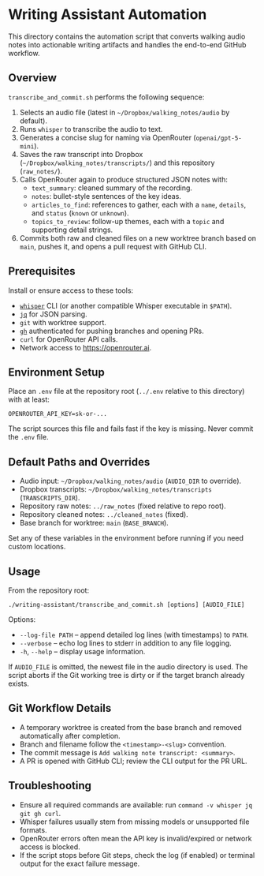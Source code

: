 # Writing Assistant Automation

This directory contains the automation script that converts walking audio notes into actionable writing artifacts and handles the end-to-end GitHub workflow.

## Overview

`transcribe_and_commit.sh` performs the following sequence:

1. Selects an audio file (latest in `~/Dropbox/walking_notes/audio` by default).
2. Runs `whisper` to transcribe the audio to text.
3. Generates a concise slug for naming via OpenRouter (`openai/gpt-5-mini`).
4. Saves the raw transcript into Dropbox (`~/Dropbox/walking_notes/transcripts/`) and this repository (`raw_notes/`).
5. Calls OpenRouter again to produce structured JSON notes with:
   - `text_summary`: cleaned summary of the recording.
   - `notes`: bullet-style sentences of the key ideas.
   - `articles_to_find`: references to gather, each with a `name`, `details`, and `status` (`known` or `unknown`).
   - `topics_to_review`: follow-up themes, each with a `topic` and supporting detail strings.
6. Commits both raw and cleaned files on a new worktree branch based on `main`, pushes it, and opens a pull request with GitHub CLI.

## Prerequisites

Install or ensure access to these tools:

- [`whisper`](https://github.com/openai/whisper) CLI (or another compatible Whisper executable in `$PATH`).
- [`jq`](https://stedolan.github.io/jq/) for JSON parsing.
- `git` with worktree support.
- [`gh`](https://cli.github.com/) authenticated for pushing branches and opening PRs.
- `curl` for OpenRouter API calls.
- Network access to https://openrouter.ai.

## Environment Setup

Place an `.env` file at the repository root (`../.env` relative to this directory) with at least:

```
OPENROUTER_API_KEY=sk-or-...
```

The script sources this file and fails fast if the key is missing. Never commit the `.env` file.

## Default Paths and Overrides

- Audio input: `~/Dropbox/walking_notes/audio` (`AUDIO_DIR` to override).
- Dropbox transcripts: `~/Dropbox/walking_notes/transcripts` (`TRANSCRIPTS_DIR`).
- Repository raw notes: `../raw_notes` (fixed relative to repo root).
- Repository cleaned notes: `../cleaned_notes` (fixed).
- Base branch for worktree: `main` (`BASE_BRANCH`).

Set any of these variables in the environment before running if you need custom locations.

## Usage

From the repository root:

```
./writing-assistant/transcribe_and_commit.sh [options] [AUDIO_FILE]
```

Options:

- `--log-file PATH` – append detailed log lines (with timestamps) to `PATH`.
- `--verbose` – echo log lines to stderr in addition to any file logging.
- `-h`, `--help` – display usage information.

If `AUDIO_FILE` is omitted, the newest file in the audio directory is used. The script aborts if the Git working tree is dirty or if the target branch already exists.

## Git Workflow Details

- A temporary worktree is created from the base branch and removed automatically after completion.
- Branch and filename follow the `<timestamp>-<slug>` convention.
- The commit message is `Add walking note transcript: <summary>`.
- A PR is opened with GitHub CLI; review the CLI output for the PR URL.

## Troubleshooting

- Ensure all required commands are available: run `command -v whisper jq git gh curl`.
- Whisper failures usually stem from missing models or unsupported file formats.
- OpenRouter errors often mean the API key is invalid/expired or network access is blocked.
- If the script stops before Git steps, check the log (if enabled) or terminal output for the exact failure message.
